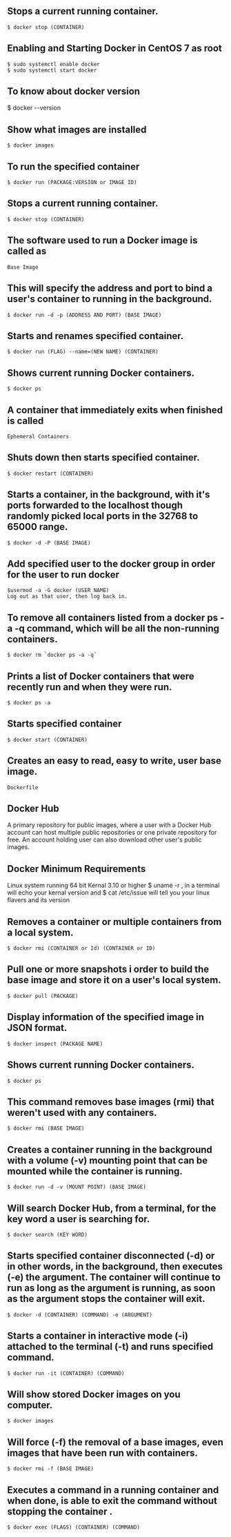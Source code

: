 
## Stops a current running container.
    $ docker stop (CONTAINER)

## Enabling and Starting Docker in CentOS 7 as root
    $ sudo systemctl enable docker
    $ sudo systemctl start docker

## To know about docker version
   $ docker --version

## Show what images are installed
    $ docker images

## To run the specified container
    $ docker run (PACKAGE:VERSION or IMAGE ID)

## Stops a current running container.
    $ docker stop (CONTAINER)

## The software used to run a Docker image is called as
    Base Image

## This will specify the address and port to bind a user's container to running in the background.

    $ docker run -d -p (ADDRESS AND PORT) (BASE IMAGE)

## Starts and renames specified container.
    $ docker run (FLAG) --name=(NEW NAME) (CONTAINER)

## Shows current running Docker containers.
    $ docker ps

## A container that immediately exits when finished is called
    Ephemeral Containers

## Shuts down then starts specified container.
    $ docker restart (CONTAINER)

## Starts a container, in the background, with it's ports forwarded to the localhost though randomly picked local ports in the 32768 to 65000 range.
    $ docker -d -P (BASE IMAGE)

## Add specified user to the docker group in order for the user to run docker
    $usermod -a -G docker (USER NAME)
    Log out as that user, then log back in.

## To remove all containers listed from a docker ps -a -q command, which will be all the non-running containers.
    $ docker rm `docker ps -a -q`

## Prints a list of Docker containers that were recently run and when they were run.
    $ docker ps -a

## Starts specified container
    $ docker start (CONTAINER)

## Creates an easy to read, easy to write, user base image.
    Dockerfile

## Docker Hub

  A primary repository for public images, where a user with a Docker Hub account can host multiple public repositories or one private repository for free.
  An account holding user can also download other user's public images.

## Docker Minimum Requirements

  Linux system running 64 bit
  Kernal 3.10 or higher
  $ uname -r , in a terminal will echo your kernal version
  and $ cat /etc/issue will tell you your linux flavers and its version

## Removes a container or multiple containers from a local system.
    $ docker rmi (CONTAINER or Id) (CONTAINER or ID)

## Pull one or more snapshots i order to build the base image and store it on a user's local system.
    $ docker pull (PACKAGE)

## Display information of the specified image in JSON format.   
    $ docker inspect (PACKAGE NAME)

## Shows current running Docker containers.
    $ docker ps

## This command removes base images (rmi) that weren't used with any containers.
    $ docker rmi (BASE IMAGE)

## Creates a container running in the background with a volume (-v) mounting point that can be mounted while the container is running.
    $ docker run -d -v (MOUNT POINT) (BASE IMAGE)

## Will search Docker Hub, from a terminal, for the key word a user is searching for.
    $ docker search (KEY WORD)

## Starts specified container disconnected (-d) or in other words, in the background, then executes (-e) the argument. The container will continue to run as long as the argument is running, as soon as the argument stops the container will exit.
    $ docker -d (CONTAINER) (COMMAND) -e (ARGUMENT)

## Starts a container in interactive mode (-i) attached to the terminal (-t) and runs specified command.
    $ docker run -it (CONTAINER) (COMMAND)

## Will show stored Docker images on you computer.
    $ docker images

## Will force (-f) the removal of a base images, even images that have been run with containers.
    $ docker rmi -f (BASE IMAGE)

## Executes a command in a running container and when done, is able to exit the command without stopping the container .
    $ docker exec (FLAGS) (CONTAINER) (COMMAND)
